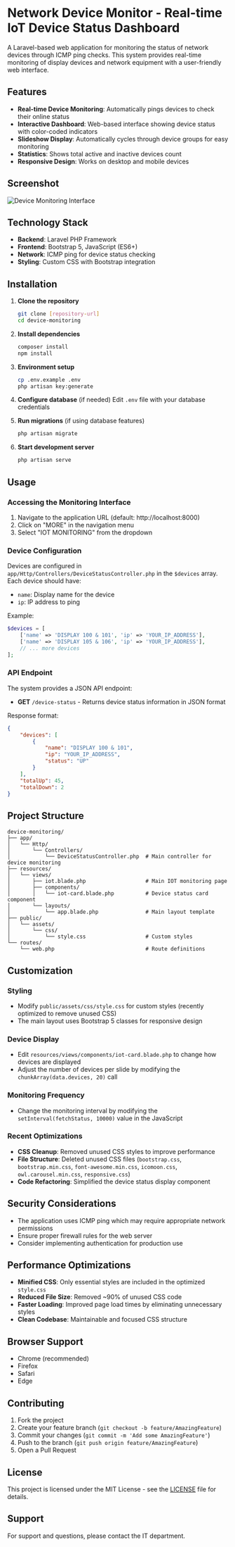 # Network Device Monitor - Real-time IoT Device Status Dashboard

A Laravel-based web application for monitoring the status of network devices through ICMP ping checks. This system provides real-time monitoring of display devices and network equipment with a user-friendly web interface.

## Features

-   **Real-time Device Monitoring**: Automatically pings devices to check their online status
-   **Interactive Dashboard**: Web-based interface showing device status with color-coded indicators
-   **Slideshow Display**: Automatically cycles through device groups for easy monitoring
-   **Statistics**: Shows total active and inactive devices count
-   **Responsive Design**: Works on desktop and mobile devices

## Screenshot

![Device Monitoring Interface](docs/images/View-Monitoring.png)

## Technology Stack

-   **Backend**: Laravel PHP Framework
-   **Frontend**: Bootstrap 5, JavaScript (ES6+)
-   **Network**: ICMP ping for device status checking
-   **Styling**: Custom CSS with Bootstrap integration

## Installation

1. **Clone the repository**

    ```bash
    git clone [repository-url]
    cd device-monitoring
    ```

2. **Install dependencies**

    ```bash
    composer install
    npm install
    ```

3. **Environment setup**

    ```bash
    cp .env.example .env
    php artisan key:generate
    ```

4. **Configure database** (if needed)
   Edit `.env` file with your database credentials

5. **Run migrations** (if using database features)

    ```bash
    php artisan migrate
    ```

6. **Start development server**
    ```bash
    php artisan serve
    ```

## Usage

### Accessing the Monitoring Interface

1. Navigate to the application URL (default: http://localhost:8000)
2. Click on "MORE" in the navigation menu
3. Select "IOT MONITORING" from the dropdown

### Device Configuration

Devices are configured in `app/Http/Controllers/DeviceStatusController.php` in the `$devices` array. Each device should have:

-   `name`: Display name for the device
-   `ip`: IP address to ping

Example:

```php
$devices = [
    ['name' => 'DISPLAY 100 & 101', 'ip' => 'YOUR_IP_ADDRESS'],
    ['name' => 'DISPLAY 105 & 106', 'ip' => 'YOUR_IP_ADDRESS'],
    // ... more devices
];
```

### API Endpoint

The system provides a JSON API endpoint:

-   **GET** `/device-status` - Returns device status information in JSON format

Response format:

```json
{
    "devices": [
        {
            "name": "DISPLAY 100 & 101",
            "ip": "YOUR_IP_ADDRESS",
            "status": "UP"
        }
    ],
    "totalUp": 45,
    "totalDown": 2
}
```

## Project Structure

```
device-monitoring/
├── app/
│   └── Http/
│       └── Controllers/
│           └── DeviceStatusController.php  # Main controller for device monitoring
├── resources/
│   └── views/
│       ├── iot.blade.php                   # Main IOT monitoring page
│       ├── components/
│       │   └── iot-card.blade.php          # Device status card component
│       └── layouts/
│           └── app.blade.php               # Main layout template
├── public/
│   └── assets/
│       └── css/
│           └── style.css                   # Custom styles
└── routes/
    └── web.php                             # Route definitions
```

## Customization

### Styling

-   Modify `public/assets/css/style.css` for custom styles (recently optimized to remove unused CSS)
-   The main layout uses Bootstrap 5 classes for responsive design

### Device Display

-   Edit `resources/views/components/iot-card.blade.php` to change how devices are displayed
-   Adjust the number of devices per slide by modifying the `chunkArray(data.devices, 20)` call

### Monitoring Frequency

-   Change the monitoring interval by modifying the `setInterval(fetchStatus, 10000)` value in the JavaScript

### Recent Optimizations

-   **CSS Cleanup**: Removed unused CSS styles to improve performance
-   **File Structure**: Deleted unused CSS files (`bootstrap.css`, `bootstrap.min.css`, `font-awesome.min.css`, `icomoon.css`, `owl.carousel.min.css`, `responsive.css`)
-   **Code Refactoring**: Simplified the device status display component

## Security Considerations

-   The application uses ICMP ping which may require appropriate network permissions
-   Ensure proper firewall rules for the web server
-   Consider implementing authentication for production use

## Performance Optimizations

-   **Minified CSS**: Only essential styles are included in the optimized `style.css`
-   **Reduced File Size**: Removed ~90% of unused CSS code
-   **Faster Loading**: Improved page load times by eliminating unnecessary styles
-   **Clean Codebase**: Maintainable and focused CSS structure

## Browser Support

-   Chrome (recommended)
-   Firefox
-   Safari
-   Edge

## Contributing

1. Fork the project
2. Create your feature branch (`git checkout -b feature/AmazingFeature`)
3. Commit your changes (`git commit -m 'Add some AmazingFeature'`)
4. Push to the branch (`git push origin feature/AmazingFeature`)
5. Open a Pull Request

## License

This project is licensed under the MIT License - see the [LICENSE](LICENSE) file for details.

## Support

For support and questions, please contact the IT department.
